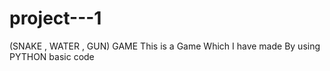 # project---1
(SNAKE , WATER , GUN) GAME
This is a Game Which I have made By using PYTHON basic code 
